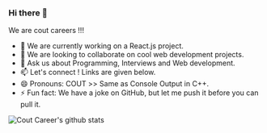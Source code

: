 ### Hi there 👋

We are cout careers !!!

- 🔭 We are currently working on a React.js project.
- 👯 We are looking to collaborate on cool web development projects.
- 💬 Ask us about Programming, Interviews and Web development.
- 📫 Let's connect ! Links are given below.
- 😄 Pronouns: COUT >> Same as Console Output in C++.
- ⚡ Fun fact: We have a joke on GitHub, but let me push it before you can pull it.


![Cout Career's github stats](https://github-readme-stats.vercel.app/api?username=coutcareers&count_private=true&show_icons=true)

